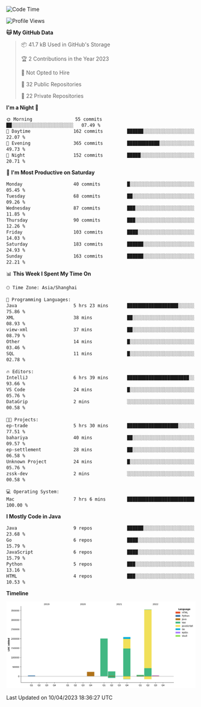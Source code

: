 <!--START_SECTION:waka-->
![Code Time](http://img.shields.io/badge/Code%20Time-1%2C712%20hrs%2027%20mins-blue)

![Profile Views](http://img.shields.io/badge/Profile%20Views-0-blue)

**🐱 My GitHub Data** 

> 📦 41.7 kB Used in GitHub's Storage 
 > 
> 🏆 2 Contributions in the Year 2023
 > 
> 🚫 Not Opted to Hire
 > 
> 📜 32 Public Repositories 
 > 
> 🔑 22 Private Repositories 
 > 
**I'm a Night 🦉** 

```text
🌞 Morning                55 commits          ██░░░░░░░░░░░░░░░░░░░░░░░   07.49 % 
🌆 Daytime                162 commits         ██████░░░░░░░░░░░░░░░░░░░   22.07 % 
🌃 Evening                365 commits         ████████████░░░░░░░░░░░░░   49.73 % 
🌙 Night                  152 commits         █████░░░░░░░░░░░░░░░░░░░░   20.71 % 
```
📅 **I'm Most Productive on Saturday** 

```text
Monday                   40 commits          █░░░░░░░░░░░░░░░░░░░░░░░░   05.45 % 
Tuesday                  68 commits          ██░░░░░░░░░░░░░░░░░░░░░░░   09.26 % 
Wednesday                87 commits          ███░░░░░░░░░░░░░░░░░░░░░░   11.85 % 
Thursday                 90 commits          ███░░░░░░░░░░░░░░░░░░░░░░   12.26 % 
Friday                   103 commits         ████░░░░░░░░░░░░░░░░░░░░░   14.03 % 
Saturday                 183 commits         ██████░░░░░░░░░░░░░░░░░░░   24.93 % 
Sunday                   163 commits         ██████░░░░░░░░░░░░░░░░░░░   22.21 % 
```


📊 **This Week I Spent My Time On** 

```text
🕑︎ Time Zone: Asia/Shanghai

💬 Programming Languages: 
Java                     5 hrs 23 mins       ███████████████████░░░░░░   75.86 % 
XML                      38 mins             ██░░░░░░░░░░░░░░░░░░░░░░░   08.93 % 
view-xml                 37 mins             ██░░░░░░░░░░░░░░░░░░░░░░░   08.79 % 
Other                    14 mins             █░░░░░░░░░░░░░░░░░░░░░░░░   03.46 % 
SQL                      11 mins             █░░░░░░░░░░░░░░░░░░░░░░░░   02.78 % 

🔥 Editors: 
IntelliJ                 6 hrs 39 mins       ███████████████████████░░   93.66 % 
VS Code                  24 mins             █░░░░░░░░░░░░░░░░░░░░░░░░   05.76 % 
DataGrip                 2 mins              ░░░░░░░░░░░░░░░░░░░░░░░░░   00.58 % 

🐱‍💻 Projects: 
ep-trade                 5 hrs 30 mins       ███████████████████░░░░░░   77.51 % 
bahariya                 40 mins             ██░░░░░░░░░░░░░░░░░░░░░░░   09.57 % 
ep-settlement            28 mins             ██░░░░░░░░░░░░░░░░░░░░░░░   06.58 % 
Unknown Project          24 mins             █░░░░░░░░░░░░░░░░░░░░░░░░   05.76 % 
zssk-dev                 2 mins              ░░░░░░░░░░░░░░░░░░░░░░░░░   00.58 % 

💻 Operating System: 
Mac                      7 hrs 6 mins        █████████████████████████   100.00 % 
```

**I Mostly Code in Java** 

```text
Java                     9 repos             ██████░░░░░░░░░░░░░░░░░░░   23.68 % 
Go                       6 repos             ████░░░░░░░░░░░░░░░░░░░░░   15.79 % 
JavaScript               6 repos             ████░░░░░░░░░░░░░░░░░░░░░   15.79 % 
Python                   5 repos             ███░░░░░░░░░░░░░░░░░░░░░░   13.16 % 
HTML                     4 repos             ███░░░░░░░░░░░░░░░░░░░░░░   10.53 % 
```



**Timeline**

![Lines of Code chart](https://raw.githubusercontent.com/youtiaoguagua/youtiaoguagua/master/assets/bar_graph.png)


 Last Updated on 10/04/2023 18:36:27 UTC
<!--END_SECTION:waka-->
